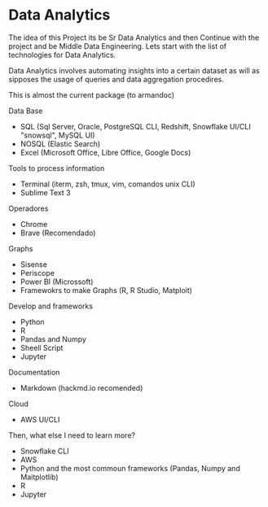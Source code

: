 # Data Analytics

The idea of this Project its be Sr Data Analytics and then Continue with the project and be Middle Data Engineering. Lets start with the list of technologies for Data Analytics.

Data Analytics involves automating insights into a certain dataset as will as sipposes the usage of queries and data aggregation procedires.

This is almost the current package (to armandoc)

Data Base
  - SQL (Sql Server, Oracle, PostgreSQL CLI, Redshift, Snowflake UI/CLI "snowsql", MySQL UI)
  - NOSQL (Elastic Search)
  - Excel (Microsoft Office, Libre Office, Google Docs)
  
Tools to process information
  - Terminal (iterm, zsh, tmux, vim, comandos unix CLI)
  - Sublime Text 3
    
Operadores
  - Chrome
  - Brave (Recomendado)
  
Graphs 
  - Sisense
  - Periscope
  - Power BI (Microssoft)
  - Framewokrs to make Graphs (R, R Studio, Matploit)
  
Develop and frameworks
  - Python
  - R
  - Pandas and Numpy
  - Sheell Script
  - Jupyter
    
Documentation
  - Markdown (hackmd.io recomended)
    
Cloud
  - AWS UI/CLI
  
  
  Then, what else I need to learn more?
  
  - Snowflake CLI
  - AWS
  - Python and the most commoun frameworks (Pandas, Numpy and Maitplotlib)
  - R
  - Jupyter
